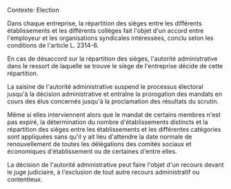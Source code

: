 Contexte: Election

Dans chaque entreprise, la répartition des sièges entre les différents établissements et les différents collèges fait l'objet d'un accord entre l'employeur et les organisations syndicales intéressées, conclu selon les conditions de l'article L. 2314-6.

En cas de désaccord sur la répartition des sièges, l'autorité administrative dans le ressort de laquelle se trouve le siège de l'entreprise décide de cette répartition.

La saisine de l'autorité administrative suspend le processus électoral jusqu'à la décision administrative et entraîne la prorogation des mandats en cours des élus concernés jusqu'à la proclamation des résultats du scrutin.

Même si elles interviennent alors que le mandat de certains membres n'est pas expiré, la détermination du nombre d'établissements distincts et la répartition des sièges entre les établissements et les différentes catégories sont appliquées sans qu'il y ait lieu d'attendre la date normale de renouvellement de toutes les délégations des comités sociaux et économiques d'établissement ou de certaines d'entre elles.

La décision de l'autorité administrative peut faire l'objet d'un recours devant le juge judiciaire, à l'exclusion de tout autre recours administratif ou contentieux.